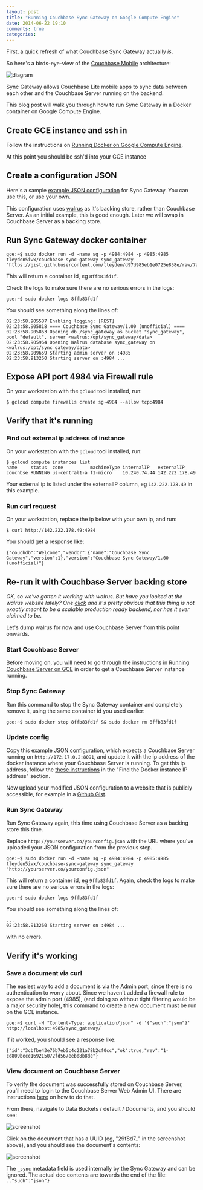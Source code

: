 ```yaml
---
layout: post
title: "Running Couchbase Sync Gateway on Google Compute Engine"
date: 2014-06-22 19:10
comments: true
categories: 
---
```


First, a quick refresh of what Couchbase Sync Gateway actually *is*.  

So here's a birds-eye-view of the [Couchbase Mobile](http://developer.couchbase.com/mobile) architecture:

![diagram](https://camo.githubusercontent.com/c1aa705fde3eb12245c06730d850c23e5a84ad8d/687474703a2f2f746c657964656e2d6d6973632e73332e616d617a6f6e6177732e636f6d2f636f756368626173652d6c6974652f636f756368626173652d6c6974652d6172636869746563747572652e706e67)

Sync Gateway allows Couchbase Lite mobile apps to sync data between each other and the Couchbase Server running on the backend.

This blog post will walk you through how to run Sync Gateway in a Docker container on Google Compute Engine. 

## Create GCE instance and ssh in

Follow the instructions on [Running Docker on Google Compute Engine](http://docs.docker.com/installation/google/).

At this point you should be ssh'd into your GCE instance

## Create a configuration JSON

Here's a sample [example JSON configuration](https://gist.github.com/tleyden/d97d985eb1e0725e858e) for Sync Gateway.  You can use this, or use your own.

This configuration uses [walrus](https://github.com/couchbaselabs/walrus) as it's backing store, rather than Couchbase Server.  As an initial example, this is good enough.  Later we will swap in Couchbase Server as a backing store.

## Run Sync Gateway docker container 

```
gce:~$ sudo docker run -d -name sg -p 4984:4984 -p 4985:4985 tleyden5iwx/couchbase-sync-gateway sync_gateway "https://gist.githubusercontent.com/tleyden/d97d985eb1e0725e858e/raw/7a30998ac12d478334dd171ab316aeb3c8cdbc63/gistfile1.txt#"
```

This will return a container id, eg `8ffb83fd1f`.

Check the logs to make sure there are no serious errors in the logs:

```
gce:~$ sudo docker logs 8ffb83fd1f
```

You should see something along the lines of:

```
02:23:58.905587 Enabling logging: [REST]
02:23:58.905818 ==== Couchbase Sync Gateway/1.00 (unofficial) ====
02:23:58.905863 Opening db /sync_gateway as bucket "sync_gateway", pool "default", server <walrus:/opt/sync_gateway/data>
02:23:58.905964 Opening Walrus database sync_gateway on <walrus:/opt/sync_gateway/data>
02:23:58.909659 Starting admin server on :4985
02:23:58.913260 Starting server on :4984 ...
```

## Expose API port 4984 via Firewall rule

On your workstation with the `gcloud` tool installed, run:

```
$ gcloud compute firewalls create sg-4984 --allow tcp:4984
```

## Verify that it's running

### Find out external ip address of instance

On your workstation with the `gcloud` tool installed, run:

```
$ gcloud compute instances list
name     status  zone          machineType internalIP   externalIP
couchbse RUNNING us-central1-a f1-micro    10.240.74.44 142.222.178.49
```
Your external ip is listed under the externalIP column, eg `142.222.178.49` in this example.


### Run curl request

On your workstation, replace the ip below with your own ip, and run:

```
$ curl http://142.222.178.49:4984
```

You should get a response like:

```
{"couchdb":"Welcome","vendor":{"name":"Couchbase Sync Gateway","version":1},"version":"Couchbase Sync Gateway/1.00 (unofficial)"}
```

## Re-run it with Couchbase Server backing store

*OK, so we've gotten it working with walrus.  But have you looked at the walrus website lately?  One [click](https://camo.githubusercontent.com/1bd1955b96628260b27320f099aeac0585229c2f/687474703a2f2f7777772e69686173616275636b65742e636f6d2f696d616765732f77616c7275735f6275636b65742e6a7067) and it's pretty obvious that this thing is not exactly meant to be a scalable production ready backend, nor has it ever claimed to be.*

Let's dump walrus for now and use Couchbase Server from this point onwards.

### Start Couchbase Server 

Before moving on, you will need to go through the instructions in [Running Couchbase Server on GCE](http://tleyden.github.io/blog/2014/06/22/running-couchbase-server-on-gce/) in order to get a Couchbase Server instance running.  

### Stop Sync Gateway

Run this command to stop the Sync Gateway container and completely remove it, using the same container id you used earlier:

```
gce:~$ sudo docker stop 8ffb83fd1f && sudo docker rm 8ffb83fd1f
```

### Update config

Copy this [example JSON configuration](https://gist.github.com/tleyden/c9e6396f7183c0f3e28c), which expects a Couchbase Server running on `http://172.17.0.2:8091`, and update it with the ip address of the docker instance where your Couchbase Server is running.  To get this ip address, follow the [these instructions](http://tleyden.github.io/blog/2014/06/22/running-couchbase-server-on-gce/) in the "Find the Docker instance IP address" section.

Now upload your modified JSON configuration to a website that is publicly accessible, for example in a [Github Gist](http://gist.github.com).  

### Run Sync Gateway

Run Sync Gateway again, this time using Couchbase Server as a backing store this time.

Replace `http://yourserver.co/yourconfig.json` with the URL where you've uploaded your JSON configuration from the previous step.  

```
gce:~$ sudo docker run -d -name sg -p 4984:4984 -p 4985:4985 tleyden5iwx/couchbase-sync-gateway sync_gateway "http://yourserver.co/yourconfig.json"
```

This will return a container id, eg `9ffb83fd1f`.  Again, check the logs to make sure there are no serious errors in the logs:

```
gce:~$ sudo docker logs 9ffb83fd1f
```

You should see something along the lines of:

```
... 
02:23:58.913260 Starting server on :4984 ...
```

with no errors.

## Verify it's working

### Save a document via curl

The easiest way to add a document is via the Admin port, since there is no authentication to worry about.  Since we haven't added a firewall rule to expose the admin port (4985), (and doing so without tight filtering would be a major security hole), this command to create a new document must be run on the GCE instance.

```
gce:~$ curl -H "Content-Type: application/json" -d '{"such":"json"}' http://localhost:4985/sync_gateway/
```

If it worked, you should see a response like:

```
{"id":"3cbfbe43e76b7eb5c4c221a78b2cf0cc","ok":true,"rev":"1-cd809becc169215072fd567eebd8b8de"}
```

### View document on Couchbase Server

To verify the document was successfully stored on Couchbase Server, you'll need to login to the Couchbase Server Web Admin UI.  There are instructions [here](http://tleyden.github.io/blog/2014/06/22/running-couchbase-server-on-gce/) on how to do that.

From there, navigate to Data Buckets / default / Documents, and you should see:

![screenshot](http://tleyden-misc.s3.amazonaws.com/blog_images/couchbase_server_docs.png)

Click on the document that has a UUID (eg, "29f8d7.." in the screenshot above), and you should see the document's contents:

![screenshot](http://tleyden-misc.s3.amazonaws.com/blog_images/couchbase_server_doc.png)

The `_sync` metadata field is used internally by the Sync Gateway and can be ignored.  The actual doc contents are towards the end of the file: `.."such":"json"}`



